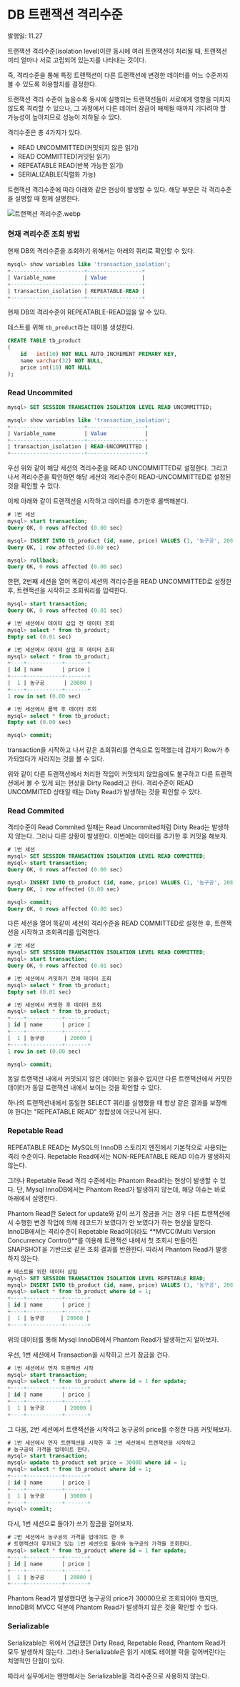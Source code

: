 # DB 트랜잭션 격리수준

발행일: 11.27

트랜잭션 격리수준(isolation level)이란 동시에 여러 트랜잭션이 처리될 때, 트랜잭션끼리 얼마나 서로 고립되어 있는지를 나타내는 것이다. 

즉, 격리수준을 통해 특정 트랜잭션이 다른 트랜잭션에 변경한 데이터를 어느 수준까지 볼 수 있도록 허용할지를 결정한다.

트랜잭션 격리 수준이 높을수록 동시에 실행되는 트랜잭션들이 서로에게 영향을 미치지 않도록 격리할 수 있으나, 그 과정에서 다른 데이터 잠금이 해제될 때까지 기다려야 할 가능성이 높아지므로 성능이 저하될 수 있다.

격리수준은 총 4가지가 있다.

- READ UNCOMMITTED(커밋되지 않은 읽기)
- READ COMMITTED(커밋된 읽기)
- REPEATABLE READ(반복 가능한 읽기)
- SERIALIZABLE(직렬화 가능)

트랜잭션 격리수준에 따라 아래와 같은 현상이 발생할 수 있다. 해당 부분은 각 격리수준을 설명할 때 함께 설명한다.

![트랜잭션 격리수준.webp](https://user-images.githubusercontent.com/19471818/204269253-03a2e651-2c90-451f-8785-9ec581471a1a.png)

### 현재 격리수준 조회 방법

현재 DB의 격리수준을 조회하기 위해서는 아래의 쿼리로 확인할 수 있다.

```sql
mysql> show variables like 'transaction_isolation';
+-----------------------+-----------------+
| Variable_name         | Value           |
+-----------------------+-----------------+
| transaction_isolation | REPEATABLE-READ |
+-----------------------+-----------------+
```

현재 DB의 격리수준이 REPEATABLE-READ임을 알 수 있다.

테스트를 위해 `tb_product`라는 테이블 생성한다.

```sql
CREATE TABLE tb_product
(
    id   int(10) NOT NULL AUTO_INCREMENT PRIMARY KEY,
    name varchar(32) NOT NULL,
    price int(10) NOT NULL
);
```

### Read Uncommited

```sql
mysql> SET SESSION TRANSACTION ISOLATION LEVEL READ UNCOMMITTED;

mysql> show variables like 'transaction_isolation';
+-----------------------+------------------+
| Variable_name         | Value            |
+-----------------------+------------------+
| transaction_isolation | READ-UNCOMMITTED |
+-----------------------+------------------+
```

우선 위와 같이 해당 세션의 격리수준을 READ UNCOMMITTED로 설정한다. 그리고 나서 격리수준을 확인하면 해당 세션의 격리수준이 READ-UNCOMMITTED로 설정된 것을 확인할 수 있다. 

이제 아래와 같이 트랜잭션을 시작하고 데이터를 추가한후 롤백해본다.

```sql
# 1번 세션
mysql> start transaction;
Query OK, 0 rows affected (0.00 sec)

mysql> INSERT INTO tb_product (id, name, price) VALUES (1, '농구공', 20000);
Query OK, 1 row affected (0.00 sec)

mysql> rollback;
Query OK, 0 rows affected (0.00 sec)
```

한편, 2번째 세션을 열어 똑같이 세션의 격리수준을 READ UNCOMMITTED로 설정한 후, 트랜잭션을 시작하고 조회쿼리를 입력한다.

```sql
mysql> start transaction;
Query OK, 0 rows affected (0.01 sec)

# 1번 세션에서 데이터 삽입 전 데이터 조회
mysql> select * from tb_product;
Empty set (0.01 sec)

# 1번 세션에서 데이터 삽입 후 데이터 조회
mysql> select * from tb_product;
+----+-----------+-------+
| id | name      | price |
+----+-----------+-------+
|  1 | 농구공      | 20000 |
+----+-----------+-------+
1 row in set (0.00 sec)

# 1번 세션에서 롤백 후 데이터 조회
mysql> select * from tb_product;
Empty set (0.00 sec)

mysql> commit;
```

transaction을 시작하고 나서 같은 조회쿼리를 연속으로 입력했는데 갑자기 Row가 추가되었다가 사라지는 것을 볼 수 있다. 

위와 같이 다른 트랜잭션에서 처리한 작업이 커밋되지 않았음에도 불구하고 다른 트랜잭션에서 볼 수 있게 되는 현상을 Dirty Read라고 한다. 격리수준이 READ UNCOMMITED 상태일 때는 Dirty Read가 발생하는 것을 확인할 수 있다.

### Read Commited

격리수준이 Read Commited 일때는 Read Uncommited처럼 Dirty Read는 발생하지 않는다. 그러나 다른 상황이 발생한다. 이번에는 데이터를 추가한 후 커밋을 해보자.

```sql
# 1번 세션
mysql> SET SESSION TRANSACTION ISOLATION LEVEL READ COMMITTED;
mysql> start transaction;
Query OK, 0 rows affected (0.00 sec)

mysql> INSERT INTO tb_product (id, name, price) VALUES (1, '농구공', 20000);
Query OK, 1 row affected (0.00 sec)

mysql> commit;
Query OK, 0 rows affected (0.00 sec)
```

다른 세션을 열어 똑같이 세션의 격리수준을 READ COMMITTED로 설정한 후, 트랜잭션을 시작하고 조회쿼리를 입력한다.

```sql
# 2번 세션 
mysql> SET SESSION TRANSACTION ISOLATION LEVEL READ COMMITTED;
mysql> start transaction;
Query OK, 0 rows affected (0.01 sec)

# 1번 세션에서 커밋하기 전에 데이터 조회
mysql> select * from tb_product;
Empty set (0.01 sec)

# 1번 세션에서 커밋한 후 데이터 조회
mysql> select * from tb_product;
+----+-----------+-------+
| id | name      | price |
+----+-----------+-------+
|  1 | 농구공      | 20000 |
+----+-----------+-------+
1 row in set (0.00 sec)

mysql> commit;
```

동일 트랜잭션 내에서 커밋되지 않은 데이터는 읽을수 없지만 다른 트랜잭션에서 커밋한 데이터가 동일 트랜잭션 내에서 보이는 것을 확인할 수 있다.

하나의 트랜잭션내에서 동일한 SELECT 쿼리를 실행했을 때 항상 같은 결과를 보장해야 한다는 "REPEATABLE READ" 정합성에 어긋나게 된다.

### Repetable Read

REPEATABLE READ는 MySQL의 InnoDB 스토리지 엔진에서 기본적으로 사용되는 격리 수준이다. Repetable Read에서는 NON-REPEATABLE READ 이슈가 발생하지 않는다. 

그러나 Repetable Read 격리 수준에서는 Phantom Read라는 현상이 발생할 수 있다. 단, Mysql InnoDB에서는 Phantom Read가 발생하지 않는데, 해당 이슈는 바로 아래에서 설명한다. 

Phantom Read란 Select for update와 같이 쓰기 잠금을 거는 경우 다른 트랜잭션에서 수행한 변경 작업에 의해 레코드가 보였다가 안 보였다가 하는 현상을 말한다. InnoDB에서는 격리수준이 Repetable Read이더라도 **MVCC(Multi Version Concurrency Control)**를 이용해 트랜잭션 내에서 첫 조회시 만들어진 SNAPSHOT을 기반으로 같은 조회 결과를 반환한다. 따라서 Phantom Read가 발생하지 않는다.

```sql
# 테스트를 위한 데이터 삽입
mysql> SET SESSION TRANSACTION ISOLATION LEVEL REPETABLE READ;
mysql> INSERT INTO tb_product (id, name, price) VALUES (1, '농구공', 20000);
mysql> select * from tb_product where id = 1;
+----+-----------+-------+
| id | name      | price |
+----+-----------+-------+
|  1 | 농구공     | 20000 |
+----+-----------+-------+
```

위의 데이터를 통해 Mysql InnoDB에서 Phantom Read가 발생하는지 알아보자.

우선, 1번 세션에서 Transaction을 시작하고 쓰기 잠금을 건다.

```sql
# 1번 세션에서 먼저 트랜잭션 시작
mysql> start transaction;
mysql> select * from tb_product where id = 1 for update;
+----+-----------+-------+
| id | name      | price |
+----+-----------+-------+
|  1 | 농구공      | 20000 |
+----+-----------+-------+
```

그 다음, 2번 세션에서 트랜잭션을 시작하고 농구공의 price를 수정한 다음 커밋해보자.

```sql
# 1번 세션에서 먼저 트랜잭션을 시작한 후 2번 세션에서 트랜잭션을 시작하고 
# 농구공의 가격을 업데이트 한다.
mysql> start transaction;
mysql> update tb_product set price = 30000 where id = 1;
mysql> select * from tb_product where id = 1;
+----+-----------+-------+
| id | name      | price |
+----+-----------+-------+
|  1 | 농구공      | 30000 |
+----+-----------+-------+
mysql> commit;
```

다시, 1번 세션으로 돌아가 쓰기 잠금을 걸어보자.

```sql
# 2번 세션에서 농구공의 가격을 업데이트 한 후
# 트랜잭션이 유지되고 있는 1번 세션으로 돌아와 농구공의 가격을 조회한다.
mysql> select * from tb_product where id = 1 for update;
+----+-----------+-------+
| id | name      | price |
+----+-----------+-------+
|  1 | 농구공      | 20000 |
+----+-----------+-------+
```

Phantom Read가 발생했다면 농구공의 price가 30000으로 조회되어야 했지만, InnoDB의 MVCC 덕분에 Phantom Read가 발생하지 않은 것을 확인할 수 있다.

### Serializable

Serializable는 위에서 언급했던 Dirty Read, Repetable Read, Phantom Read가 모두 발생하지 않는다. 그러나 Serializable은 읽기 시에도 테이블 락을 걸어버린다는 치명적인 단점이 있다. 

따라서 실무에서는 왠만해서는 Serializable을 격리수준으로 사용하지 않는다.
